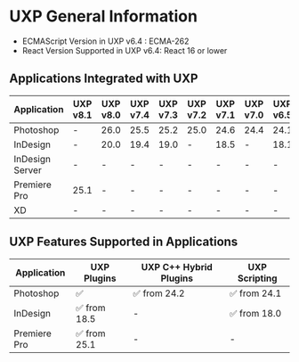 <!--
index_desc: General information on UXP and its dependencies for 3rd party plugins and scripts
-->

# UXP General Information
- ECMAScript Version in UXP v6.4 : ECMA-262
- React Version Supported in UXP v6.4: React 16 or lower

## Applications Integrated with UXP

| Application  | UXP v8.1 | UXP v8.0 | UXP v7.4 | UXP v7.3 | UXP v7.2 | UXP v7.1 | UXP v7.0 | UXP v6.5| UXP v6.4| UXP v6.3| UXP v6.2 | UXP v6.1 | UXP v6.0 | UXP v5.6 | UXP v5.5 |
| ------------ | -------- | -------- | -------- | -------- | -------- | -------- | ------- | ------- | ------- | -------- | -------- | -------- | -------- | -------- | -------- |
|Photoshop     | -        | 26.0     | 25.5     | 25.2     | 25.0     | 24.6     | 24.4    | 24.1    | 24.1    | 24.0     | 23.5     | 23.4     | 23.3     | 23.2     | 23.0     |
|InDesign      | -        | 20.0     | 19.4     | 19.0     | -        | 18.5     | -       | 18.1    | -       | 18.0     | 17.4	  | -        | -        | 17.1     | 17.0     |
|InDesign Server | -      | -      | -        | -        | -        | -        | -       | -       | -       | 18.0     | 17.4	  | -        | -        | 17.1     | 17.0     |
|Premiere Pro |  25.1      | -      | -        | -        | -        | -        | -       | -       | -       | -       | - 	  | -        | -        | -      | -     |
|XD            | -       | -        | -        | -        | -        | -        | -       | -       | -       | 55       | 54	      | -        | -        | 53       | 45       |

## UXP Features Supported in Applications
| Application   | UXP Plugins    | UXP C++ Hybrid Plugins | UXP Scripting |
| ------------- | -------------- | ---------------------- | ------------- | 
| Photoshop     | ✅	            | ✅ from 24.2           | ✅ from 24.1  |
| InDesign      | ✅ from 18.5   | -                      | ✅ from 18.0  |
| Premiere Pro  | ✅ from 25.1   | -                      | -             |